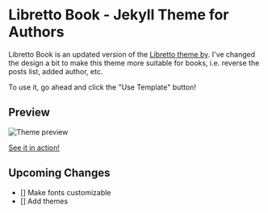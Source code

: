 # Libretto Book - Jekyll Theme for Authors

Libretto Book is an updated version of the [Libretto theme by]().
I've changed the design a bit to make this theme more suitable for books, i.e. reverse the posts list, added author, etc.

To use it, go ahead and click the "Use Template" button!

## Preview

![Theme preview](http://i.imgur.com/2ZCmoKo.png)

[See it in action!](https://aspiring-writer.github.io/libretto-book)

## Upcoming Changes
- [] Make fonts customizable
- [] Add themes
